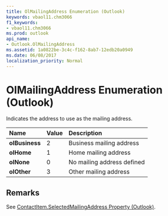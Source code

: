 ```yaml
---
title: OlMailingAddress Enumeration (Outlook)
keywords: vbaol11.chm3066
f1_keywords:
- vbaol11.chm3066
ms.prod: outlook
api_name:
- Outlook.OlMailingAddress
ms.assetid: 1a0822be-3c4c-f162-8ab7-12edb20a0949
ms.date: 06/08/2017
localization_priority: Normal
---
```



# OlMailingAddress Enumeration (Outlook)

Indicates the address to use as the mailing address.



|Name|Value|Description|
|:-----|:-----|:-----|
| **olBusiness**|2|Business mailing address|
| **olHome**|1|Home mailing address|
| **olNone**|0|No mailing address defined|
| **olOther**|3|Other mailing address|

## Remarks

See [ContactItem.SelectedMailingAddress Property (Outlook)](Outlook.ContactItem.SelectedMailingAddress.md).


